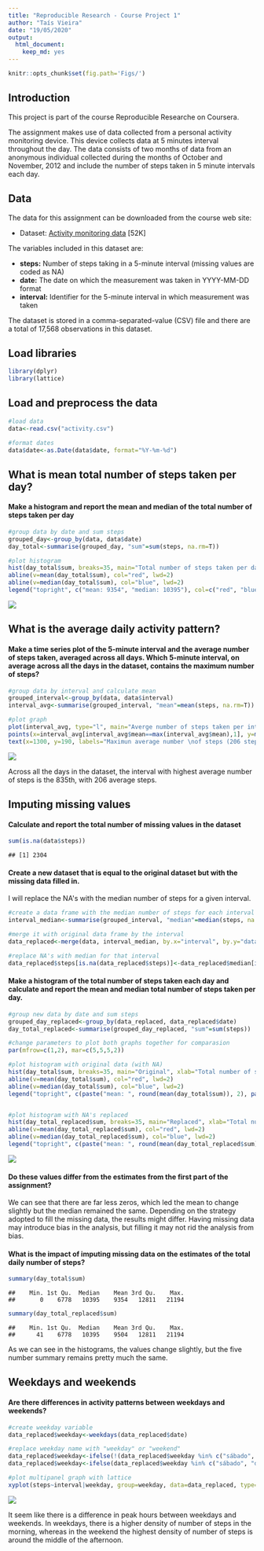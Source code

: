 ```yaml
---
title: "Reproducible Research - Course Project 1"
author: "Taís Vieira"
date: "19/05/2020"
output: 
  html_document: 
    keep_md: yes
---
```



```r
knitr::opts_chunk$set(fig.path='Figs/')
```

## Introduction

This project is part of the course Reproducible Researche on Coursera.

The assignment makes use of data collected from a personal activity monitoring device. This device collects data at 5 minutes interval throughout the day. The data consists of two months of data from an anonymous individual collected during the months of October and November, 2012 and include the number of steps taken in 5 minute intervals each day.


## Data

The data for this assignment can be downloaded from the course web site:

- Dataset: [Activity monitoring data](https://d396qusza40orc.cloudfront.net/repdata%2Fdata%2Factivity.zip) [52K]

The variables included in this dataset are:

- **steps:** Number of steps taking in a 5-minute interval (missing values are coded as NA)
- **date:** The date on which the measurement was taken in YYYY-MM-DD format
- **interval:** Identifier for the 5-minute interval in which measurement was taken

The dataset is stored in a comma-separated-value (CSV) file and there are a total of 17,568 observations in this dataset.


## Load libraries


```r
library(dplyr)
library(lattice)
```


## Load and preprocess the data


```r
#load data
data<-read.csv("activity.csv") 

#format dates
data$date<-as.Date(data$date, format="%Y-%m-%d")   
```


## What is mean total number of steps taken per day?

#### Make a histogram and report the mean and median of the total number of steps taken per day


```r
#group data by date and sum steps
grouped_day<-group_by(data, data$date)
day_total<-summarise(grouped_day, "sum"=sum(steps, na.rm=T))

#plot histogram
hist(day_total$sum, breaks=35, main="Total number of steps taken per day", xlab="Total number of steps", col="gray")
abline(v=mean(day_total$sum), col="red", lwd=2)
abline(v=median(day_total$sum), col="blue", lwd=2)
legend("topright", c("mean: 9354", "median: 10395"), col=c("red", "blue"), lwd=2)
```

![](Figs/unnamed-chunk-3-1.png)<!-- -->


## What is the average daily activity pattern?

#### Make a time series plot of the 5-minute interval and the average number of steps taken, averaged across all days. Which 5-minute interval, on average across all the days in the dataset, contains the maximum number of steps?


```r
#group data by interval and calculate mean
grouped_interval<-group_by(data, data$interval)
interval_avg<-summarise(grouped_interval, "mean"=mean(steps, na.rm=T))

#plot graph
plot(interval_avg, type="l", main="Averge number of steps taken per interval", xlab="Interval", ylab="Average number of steps")
points(x=interval_avg[interval_avg$mean==max(interval_avg$mean),1], y=max(interval_avg$mean), pch=19, col="red")
text(x=1300, y=190, labels="Maximun average number \nof steps (206 steps) \nat the 835th interval", cex = 0.8)
```

![](Figs/unnamed-chunk-4-1.png)<!-- -->

Across all the days in the dataset, the interval with highest average number of steps is the 835th, with 206 average steps.


## Imputing missing values

#### Calculate and report the total number of missing values in the dataset


```r
sum(is.na(data$steps))
```

```
## [1] 2304
```




#### Create a new dataset that is equal to the original dataset but with the missing data filled in. 

I will replace the NA's with the median number of steps for a given interval.


```r
#create a data frame with the median number of steps for each interval
interval_median<-summarise(grouped_interval, "median"=median(steps, na.rm=T)) 

#merge it with original data frame by the interval
data_replaced<-merge(data, interval_median, by.x="interval", by.y="data$interval") 

#replace NA's with median for that interval
data_replaced$steps[is.na(data_replaced$steps)]<-data_replaced$median[is.na(data_replaced$steps)]    
```


#### Make a histogram of the total number of steps taken each day and calculate and report the mean and median total number of steps taken per day. 


```r
#group new data by date and sum steps
grouped_day_replaced<-group_by(data_replaced, data_replaced$date)
day_total_replaced<-summarise(grouped_day_replaced, "sum"=sum(steps))

#change parameters to plot both graphs together for comparasion
par(mfrow=c(1,2), mar=c(5,5,5,2))

#plot histogram with original data (with NA)
hist(day_total$sum, breaks=35, main="Original", xlab="Total number of steps", col="gray")
abline(v=mean(day_total$sum), col="red", lwd=2)
abline(v=median(day_total$sum), col="blue", lwd=2)
legend("topright", c(paste("mean: ", round(mean(day_total$sum)), 2), paste("median: ", round(median(day_total$sum)), 2)), col=c("red", "blue"), lwd=2, cex = 0.7)


#plot histogram with NA's replaced
hist(day_total_replaced$sum, breaks=35, main="Replaced", xlab="Total number of steps", col="gray")
abline(v=mean(day_total_replaced$sum), col="red", lwd=2)
abline(v=median(day_total_replaced$sum), col="blue", lwd=2)
legend("topright", c(paste("mean: ", round(mean(day_total_replaced$sum)), 2), paste("median: ", round(median(day_total_replaced$sum)), 2)), col=c("red", "blue"), lwd=2, cex = 0.7)
```

![](Figs/unnamed-chunk-7-1.png)<!-- -->


#### Do these values differ from the estimates from the first part of the assignment? 

We can see that there are far less zeros, which led the mean to change slightly but the median remained the same. Depending on the strategy adopted to fill the missing data, the results might differ. Having missing data may introduce bias in the analysis, but filling it may not rid the analysis from bias.


#### What is the impact of imputing missing data on the estimates of the total daily number of steps?


```r
summary(day_total$sum)
```

```
##    Min. 1st Qu.  Median    Mean 3rd Qu.    Max. 
##       0    6778   10395    9354   12811   21194
```

```r
summary(day_total_replaced$sum)
```

```
##    Min. 1st Qu.  Median    Mean 3rd Qu.    Max. 
##      41    6778   10395    9504   12811   21194
```

As we can see in the histograms, the values change slightly, but the five number summary remains pretty much the same.


## Weekdays and weekends


#### Are there differences in activity patterns between weekdays and weekends?


```r
#create weekday variable
data_replaced$weekday<-weekdays(data_replaced$date)

#replace weekday name with "weekday" or "weekend"
data_replaced$weekday<-ifelse(!(data_replaced$weekday %in% c("sábado", "domingo")), "weekday", data_replaced$weekday)
data_replaced$weekday<-ifelse(data_replaced$weekday %in% c("sábado", "domingo"), "weekend", data_replaced$weekday)

#plot multipanel graph with lattice
xyplot(steps~interval|weekday, group=weekday, data=data_replaced, type="l")
```

![](Figs/unnamed-chunk-9-1.png)<!-- -->

It seem like there is a difference in peak hours between weekdays and weekends. In weekdays, there is a higher density of number of steps in the morning, whereas in the weekend the highest density of number of steps is around the middle of the afternoon.  




















